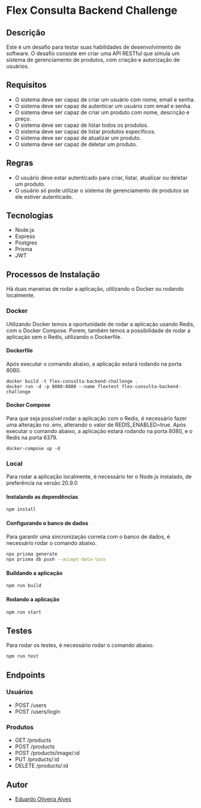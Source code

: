 # Flex Consulta Backend Challenge

## Descrição
Este é um desafio para testar suas habilidades de desenvolvimento de software. O desafio consiste em criar uma API RESTful que simula um sistema de gerenciamento de produtos, com criação e autorização de usuários.

## Requisitos
- O sistema deve ser capaz de criar um usuário com nome, email e senha.
- O sistema deve ser capaz de autenticar um usuário com email e senha.
- O sistema deve ser capaz de criar um produto com nome, descrição e preço.
- O sistema deve ser capaz de listar todos os produtos.
- O sistema deve ser capaz de listar produtos específicos.
- O sistema deve ser capaz de atualizar um produto.
- O sistema deve ser capaz de deletar um produto.

## Regras
- O usuário deve estar autenticado para criar, listar, atualizar ou deletar um produto.
- O usuário só pode utilizar o sistema de gerenciamento de produtos se ele estiver autenticado.

## Tecnologias
- Node.js
- Express
- Postgres
- Prisma
- JWT

## Processos de Instalação
Há duas maneiras de rodar a aplicação, utilizando o Docker ou rodando localmente.

### Docker
Utilizando Docker temos a oportunidade de rodar a aplicação usando Redis, com o Docker Compose.
Porem, também temos a possibilidade de rodar a aplicação sem o Redis, utilizando o Dockerfile.

#### Dockerfile
Após executar o comando abaixo, a aplicação estará rodando na porta 8080.
```docker
docker build -t flex-consulta-backend-challenge .
docker run -d -p 8080:8080 --name flextest flex-consulta-backend-challenge
```

#### Docker Compose
Para que seja possível rodar a aplicação com o Redis, é necessário fazer uma alteração no .env, alterando o valor de REDIS_ENABLED=true.
Após executar o comando abaixo, a aplicação estará rodando na porta 8080, e o Redis na porta 6379.
```docker
docker-compose up -d
```

### Local
Para rodar a aplicação localmente, é necessário ter o Node.js instalado, de preferência na versão 20.9.0

#### Instalando as dependências
```bash
npm install
```

#### Configurando o banco de dados
Para garantir uma sincronização correta com o banco de dados, é necessário rodar o comando abaixo.
```bash
npx prisma generate
npx prisma db push --accept-data-loss
```

#### Buildando a aplicação
```bash
npm run build
```

#### Rodando a aplicação
```bash
npm run start
```

## Testes
Para rodar os testes, é necessário rodar o comando abaixo.
```bash
npm run test
```

## Endpoints
### Usuários
- POST /users
- POST /users/login

### Produtos
- GET /products
- POST /products
- POST /products/image/:id
- PUT /products/:id
- DELETE /products/:id

## Autor
- [Eduardo Oliveira Alves](https://www.linkedin.com/in/eduoliveiralves/)
